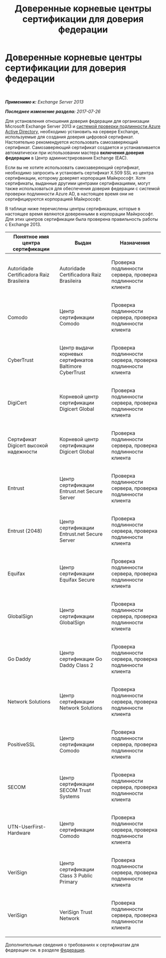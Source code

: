 ﻿---
title: 'Доверенные корневые центры сертификации для доверия федерации'
TOCTitle: Доверенные корневые центры сертификации для доверия федерации
ms:assetid: d4224bf5-69b3-484c-8a70-4f230d3dbdd9
ms:mtpsurl: https://technet.microsoft.com/ru-ru/library/Ee332350(v=EXCHG.150)
ms:contentKeyID: 50489287
ms.date: 05/22/2018
mtps_version: v=EXCHG.150
ms.translationtype: MT
---

# Доверенные корневые центры сертификации для доверия федерации

 

_**Применимо к:** Exchange Server 2013_

_**Последнее изменение раздела:** 2017-07-26_

Для установления отношения доверия федерации для организации Microsoft Exchange Server 2013 и [системой проверки подлинности Azure Active Directory](https://go.microsoft.com/fwlink/p/?linkid=135986), необходимо установить на сервере Exchange, используемые для создания доверия цифровой сертификат. Настоятельно рекомендуется использовать самозаверяющий сертификат. Самозаверяющий сертификат создается и устанавливается автоматически при использовании мастера **включения доверия федерации** в Центр администрирования Exchange (EAC).

Если вы не хотите использовать самозаверяющий сертификат, необходимо запросить и установить сертификат X.509 SSL из центра сертификации, которому доверяет корпорация Майкрософт. Хотя сертификаты, выданные другими центрами сертификациями, могут также использоваться для обеспечения доверия федерации с системой проверки подлинности Azure AD, в настоящее время они не сертифицируются корпорацией Майкрософт.

В таблице ниже перечислены центры сертификации, которые в настоящее время являются доверенными в корпорации Майкрософт. Для этих центров сертификации была проверена правильность работы с Exchange 2013.


<table>
<colgroup>
<col style="width: 33%" />
<col style="width: 33%" />
<col style="width: 33%" />
</colgroup>
<thead>
<tr class="header">
<th>Понятное имя центра сертификации</th>
<th>Выдан</th>
<th>Назначения</th>
</tr>
</thead>
<tbody>
<tr class="odd">
<td><p>Autoridade Certificadora Raiz Brasileira</p></td>
<td><p>Autoridade Certificadora Raiz Brasileira</p></td>
<td><p>Проверка подлинности сервера, проверка подлинности клиента</p></td>
</tr>
<tr class="even">
<td><p>Comodo</p></td>
<td><p>Центр сертификации Comodo</p></td>
<td><p>Проверка подлинности сервера, проверка подлинности клиента</p></td>
</tr>
<tr class="odd">
<td><p>CyberTrust</p></td>
<td><p>Центр выдачи корневых сертификатов Baltimore CyberTrust</p></td>
<td><p>Проверка подлинности сервера, проверка подлинности клиента</p></td>
</tr>
<tr class="even">
<td><p>DigiCert</p></td>
<td><p>Корневой центр сертификации Digicert Global</p></td>
<td><p>‎Проверка подлинности сервера, проверка подлинности клиента</p></td>
</tr>
<tr class="odd">
<td><p>Сертификат Digicert высокой надежности</p></td>
<td><p>Корневой центр сертификации Digicert Global</p></td>
<td><p>‎Проверка подлинности сервера, проверка подлинности клиента</p></td>
</tr>
<tr class="even">
<td><p>Entrust</p></td>
<td><p>Центр сертификации Entrust.net Secure Server</p></td>
<td><p>Проверка подлинности сервера, проверка подлинности клиента</p></td>
</tr>
<tr class="odd">
<td><p>Entrust (2048)</p></td>
<td><p>Центр сертификации Entrust.net Secure Server</p></td>
<td><p>Проверка подлинности сервера, проверка подлинности клиента</p></td>
</tr>
<tr class="even">
<td><p>Equifax</p></td>
<td><p>Центр сертификации Equifax Secure</p></td>
<td><p>‎‎Проверка подлинности сервера, проверка подлинности клиента</p></td>
</tr>
<tr class="odd">
<td><p>GlobalSign</p></td>
<td><p>Центр сертификации GlobalSign</p></td>
<td><p>‎Проверка подлинности сервера, проверка подлинности клиента</p></td>
</tr>
<tr class="even">
<td><p>Go Daddy</p></td>
<td><p>Центр сертификации Go Daddy Class 2</p></td>
<td><p>‎Проверка подлинности сервера, проверка подлинности клиента</p></td>
</tr>
<tr class="odd">
<td><p>Network Solutions</p></td>
<td><p>Центр сертификации Network Solutions</p></td>
<td><p>Проверка подлинности сервера, проверка подлинности клиента</p></td>
</tr>
<tr class="even">
<td><p>PositiveSSL</p></td>
<td><p>Центр сертификации Comodo</p></td>
<td><p>‎Проверка подлинности сервера, проверка подлинности клиента</p></td>
</tr>
<tr class="odd">
<td><p>SECOM</p></td>
<td><p>Центр сертификации SECOM Trust Systems</p></td>
<td><p>‎Проверка подлинности сервера, проверка подлинности клиента</p></td>
</tr>
<tr class="even">
<td><p>UTN-UserFirst-Hardware</p></td>
<td><p>Центр сертификации Comodo</p></td>
<td><p>Проверка подлинности сервера, проверка подлинности клиента</p></td>
</tr>
<tr class="odd">
<td><p>VeriSign</p></td>
<td><p>Центр сертификации Class 3 Public Primary</p></td>
<td><p>Проверка подлинности сервера, проверка подлинности клиента</p></td>
</tr>
<tr class="even">
<td><p>VeriSign</p></td>
<td><p>VeriSign Trust Network</p></td>
<td><p>‎Проверка подлинности сервера, проверка подлинности клиента</p></td>
</tr>
</tbody>
</table>


Дополнительные сведения о требованиях к сертификатам для федерации см. в разделе [Федерация](federation-exchange-2013-help.md).

